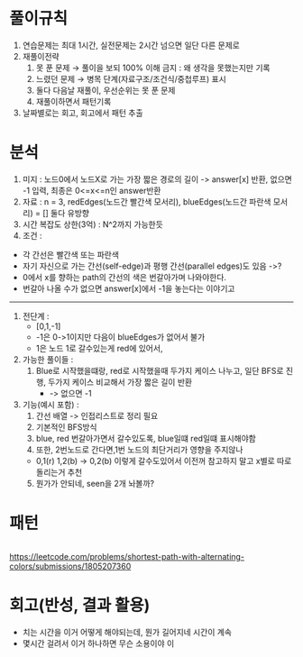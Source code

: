 # 풀이규칙
1. 연습문제는 최대 1시간, 실전문제는 2시간 넘으면 일단 다른 문제로
2. 재풀이전략
   1. 못 푼 문제 → 풀이을 보되 100% 이해 금지 : 왜 생각을 못했는지만 기록
   2. 느렸던 문제 → 병목 단계(자료구조/조건식/중첩루프) 표시
   3. 둘다 다음날 재풀이, 우선순위는 못 푼 문제
   4. 재풀이하면서 패턴기록
3. 날짜별로는 회고, 회고에서 패턴 추출

# 분석
1. 미지 : 노드0에서 노드X로 가는 가장 짧은 경로의 길이 -> answer[x] 반환, 없으면 -1 입력, 최종은 0<=x<=n인 answer반환
2. 자료 :  n = 3, redEdges(노드간 빨간색 모서리), blueEdges(노드간 파란색 모서리) = [] 둘다 유방향
3. 시간 복잡도 상한(3억) :  N^2까지 가능한듯
4. 조건 : 
- 각 간선은 빨간색 또는 파란색
- 자기 자신으로 가는 간선(self-edge)과 평행 간선(parallel edges)도 있음 ->?
- 0에서 x를 향하는 path의 간선의 색은 번갈아가며 나와야한다. 
- 번갈아 나올 수가 없으면 answer[x]에서 -1을 놓는다는 이야기고
---
1. 전단계 : 
   - [0,1,-1]
   - -1은 0->1이지만 다음이 blueEdges가 없어서 불가
   - 1은 노드 1로 갈수있는게 red에 있어서,
2. 가능한 풀이들 :
   1. Blue로 시작했을떄랑, red로 시작했을때 두가지 케이스 나누고, 일단 BFS로 진행, 두가지 케이스 비교해서 가장 짧은 길이 반환
      - -> 없으면 -1
3. 기능(예시 포함) :
   1. 간선 배열 -> 인접리스트로 정리 필요
   2. 기본적인 BFS방식
   3. blue, red 번갈아가면서 갈수있도록, blue일떄 red일떄 표시해야함
   4. 또한, 2번노드로 간다면,1번 노드의 최단거리가 영향을 주지않나
     - 0,1(r) 1,2(b) -> 0,2(b) 이렇게 갈수도있어서 이전꺼 참고하지 말고 x별로 따로 돌리는거 추천 
   5. 뭔가가 안되네, seen을 2개 놔볼까?

# 패턴
```text

```

https://leetcode.com/problems/shortest-path-with-alternating-colors/submissions/1805207360


# 회고(반성, 결과 활용)
- 치는 시간을 이거 어떻게 해야되는데, 뭔가 길어지네 시간이 계속
- 몇시간 걸려서 이거 하나하면 무슨 소용이야 이
 
